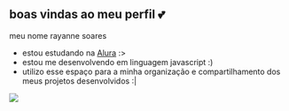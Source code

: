 ## boas vindas ao meu perfil 💕

meu nome rayanne soares

- estou estudando na [Alura](https://www.alura.com.br) :> 
- estou me desenvolvendo em linguagem javascript :)
- utilizo esse espaço para a minha organização e compartilhamento dos meus projetos desenvolvidos :|







![](https://media1.tenor.com/m/0pQYBxuABY8AAAAd/nayeon-kpop.gif)
